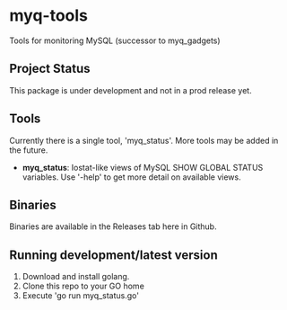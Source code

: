 myq-tools
=========

Tools for monitoring MySQL (successor to myq_gadgets)

Project Status
---------------
This package is under development and not in a prod release yet.

Tools
-----
Currently there is a single tool, 'myq_status'.  More tools may be added in the future.

* **myq_status**: Iostat-like views of MySQL SHOW GLOBAL STATUS variables.  Use '-help' to get more detail on available views.

Binaries
--------
Binaries are available in the Releases tab here in Github. 

Running development/latest version
----------------------------------
1. Download and install golang.
1. Clone this repo to your GO home
1. Execute 'go run myq_status.go'
